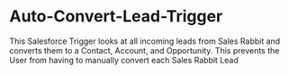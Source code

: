 # Auto-Convert-Lead-Trigger
This Salesforce Trigger looks at all incoming leads from Sales Rabbit and converts them to a Contact, Account, and Opportunity. This prevents the User from having to manually convert each Sales Rabbit Lead
